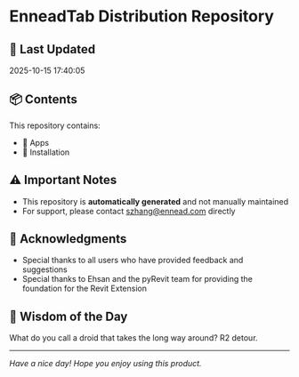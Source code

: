 # EnneadTab Distribution Repository

## 📅 Last Updated
2025-10-15 17:40:05



## 📦 Contents
This repository contains:
- 📂 Apps
- 📂 Installation

## ⚠️ Important Notes
- This repository is **automatically generated** and not manually maintained
- For support, please contact szhang@ennead.com directly

## 🙏 Acknowledgments
- Special thanks to all users who have provided feedback and suggestions
- Special thanks to Ehsan and the pyRevit team for providing the foundation for the Revit Extension

## 💭 Wisdom of the Day
What do you call a droid that takes the long way around? R2 detour.

---
*Have a nice day! Hope you enjoy using this product.*
